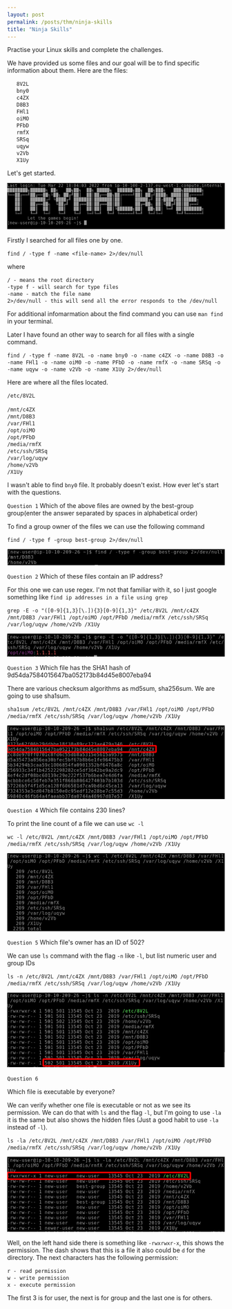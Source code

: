 ```yaml
---
layout: post
permalink: /posts/thm/ninja-skills
title: "Ninja Skills"
---
```


Practise your Linux skills and complete the challenges. <br />

We have provided us some files and our goal will be to find specific information about them. Here are the files:

``` 
   8V2L
   bny0
   c4ZX
   D8B3
   FHl1
   oiMO
   PFbD
   rmfX
   SRSq
   uqyw
   v2Vb
   X1Uy
```

Let's get started.

![website](/assets/images/thm/ninja-skills/welcome.png)

Firstly I searched for all files one by one.

```
find / -type f -name <file-name> 2>/dev/null
```
where

```
/ - means the root directory
-type f - will search for type files
-name - match the file name
2>/dev/null - this will send all the error responds to the /dev/null
```

For additional infomarmation about the find command you can use `man find` in your terminal. <br />

Later I have found an other way to search for all files with a single command.

```
find / -type f -name 8V2L -o -name bny0 -o -name c4ZX -o -name D8B3 -o -name FHl1 -o -name oiM0 -o -name PFbD -o -name rmfX -o -name SRSq -o -name uqyw -o -name v2Vb -o -name X1Uy 2>/dev/null
```
Here are where all the files located.

```
/etc/8V2L

/mnt/c4ZX
/mnt/D8B3
/var/FHl1
/opt/oiMO
/opt/PFbD
/media/rmfX
/etc/ssh/SRSq
/var/log/uqyw
/home/v2Vb
/X1Uy
```

I wasn't able to find `bny0` file. It probably doesn't exist. How ever let's start with the questions. <br />

`Question 1` Which of the above files are owned by the best-group group(enter the answer separated by spaces in alphabetical order) <br />

To find a group owner of the files we can use the following command

```
find / -type f -group best-group 2>/dev/null
```
![website](/assets/images/thm/ninja-skills/Q1.png)

`Question 2` Which of these files contain an IP address? <br />

For this one we can use regex. I'm not that familiar with it, so I just google something like `find ip addresses in a file using grep` 

```
grep -E -o "([0-9]{1,3}[\.]){3}[0-9]{1,3}" /etc/8V2L /mnt/c4ZX /mnt/D8B3 /var/FHl1 /opt/oiMO /opt/PFbD /media/rmfX /etc/ssh/SRSq /var/log/uqyw /home/v2Vb /X1Uy
```

![website](/assets/images/thm/ninja-skills/Q2.png)

`Question 3` Which file has the SHA1 hash of 9d54da7584015647ba052173b84d45e8007eba94 <br />

There are various checksum algorithms as md5sum, sha256sum. We are going to use sha1sum.

```
sha1sum /etc/8V2L /mnt/c4ZX /mnt/D8B3 /var/FHl1 /opt/oiMO /opt/PFbD /media/rmfX /etc/ssh/SRSq /var/log/uqyw /home/v2Vb /X1Uy
```  

![website](/assets/images/thm/ninja-skills/Q3.png)

`Question 4` Which file contains 230 lines? <br />

To print the line count of a file we can use `wc -l` 

```
wc -l /etc/8V2L /mnt/c4ZX /mnt/D8B3 /var/FHl1 /opt/oiMO /opt/PFbD /media/rmfX /etc/ssh/SRSq /var/log/uqyw /home/v2Vb /X1Uy
```

![website](/assets/images/thm/ninja-skills/Q4.png)

`Question 5` Which file's owner has an ID of 502? <br />

We can use `ls` command with the flag `-n` like `-l`, but list numeric user and group IDs

```
ls -n /etc/8V2L /mnt/c4ZX /mnt/D8B3 /var/FHl1 /opt/oiMO /opt/PFbD /media/rmfX /etc/ssh/SRSq /var/log/uqyw /home/v2Vb /X1Uy
```

![website](/assets/images/thm/ninja-skills/Q5.png)

`Question 6` 

Which file is executable by everyone? <br />

We can verify whether one file is executable or not as we see its permission. We can do that with `ls` and the flag `-l`, but I'm going to use `-la` it is the same but also shows the hidden files (Just a good habit to use `-la` instead of `-l`). 

```
ls -la /etc/8V2L /mnt/c4ZX /mnt/D8B3 /var/FHl1 /opt/oiMO /opt/PFbD /media/rmfX /etc/ssh/SRSq /var/log/uqyw /home/v2Vb /X1Uy
```

![website](/assets/images/thm/ninja-skills/Q6.png)

Well, on the left hand side there is something like `-rwxrwxr-x`, this shows the permission. The dash shows that this is a file it also could be `d` for the directory. The next characters has the following permission:

```
r - read permission
w - write permission
x - execute permission
```

The first 3 is for user, the next is for group and the last one is for others.